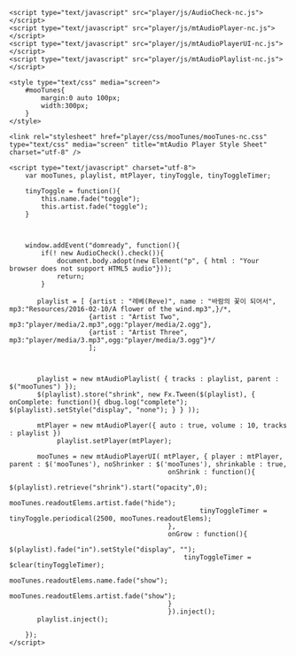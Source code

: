 <!DOCTYPE html>
<html>
<head>

</head>
<body>
    <script type="text/javascript" src="player/js/mootools-cnet-debug.js"></script> 
    <script type="text/javascript" src="player/js/mootools-1.2.4-core.js "></script>
    <script type="text/javascript" src="player/js/IdleTimer.js"></script>
    
    <script type="text/javascript" src="player/js/AudioCheck-nc.js"></script>
    <script type="text/javascript" src="player/js/mtAudioPlayer-nc.js"></script>
    <script type="text/javascript" src="player/js/mtAudioPlayerUI-nc.js"></script>
    <script type="text/javascript" src="player/js/mtAudioPlaylist-nc.js"></script>

    <style type="text/css" media="screen">
        #mooTunes{
            margin:0 auto 100px;
            width:300px;
        }
    </style>
        
    <link rel="stylesheet" href="player/css/mooTunes/mooTunes-nc.css" type="text/css" media="screen" title="mtAudio Player Style Sheet" charset="utf-8" />
    
    <script type="text/javascript" charset="utf-8">
        var mooTunes, playlist, mtPlayer, tinyToggle, tinyToggleTimer;

        tinyToggle = function(){
            this.name.fade("toggle");
            this.artist.fade("toggle");
        }
        
        

        window.addEvent("domready", function(){
            if(! new AudioCheck().check()){
                document.body.adopt(new Element("p", { html : "Your browser does not support HTML5 audio"}));
                return;
            }
            
           playlist = [ {artist : "레베(Reve)", name : "바람의 꽃이 되어서", mp3:"Resources/2016-02-10/A flower of the wind.mp3",}/*, 
                        {artist : "Artist Two", mp3:"player/media/2.mp3",ogg:"player/media/2.ogg"}, 
                        {artist : "Artist Three", mp3:"player/media/3.mp3",ogg:"player/media/3.ogg"}*/
                        ];
     

            
           playlist = new mtAudioPlaylist( { tracks : playlist, parent : $("mooTunes") });
           $(playlist).store("shrink", new Fx.Tween($(playlist), { onComplete: function(){ dbug.log("complete"); $(playlist).setStyle("display", "none"); } } ));
           
           mtPlayer = new mtAudioPlayer({ auto : true, volume : 10, tracks : playlist })
                playlist.setPlayer(mtPlayer);
          
           mooTunes = new mtAudioPlayerUI( mtPlayer, { player : mtPlayer, parent : $('mooTunes'), noShrinker : $('mooTunes'), shrinkable : true, 
                                            onShrink : function(){ 
                                                    $(playlist).retrieve("shrink").start("opacity",0);
                                                    mooTunes.readoutElems.artist.fade("hide");
                                                    tinyToggleTimer = tinyToggle.periodical(2500, mooTunes.readoutElems);
                                            }, 
                                            onGrow : function(){ 
                                                $(playlist).fade("in").setStyle("display", ""); 
                                                tinyToggleTimer = $clear(tinyToggleTimer); 
                                                 mooTunes.readoutElems.name.fade("show");
                                                 mooTunes.readoutElems.artist.fade("show");
                                            } 
                                            }).inject();
           playlist.inject();

        });
    </script>
</body>
</html>